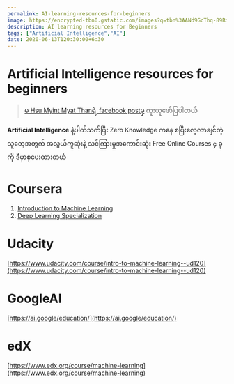 ```yaml
---
permalink: AI-learning-resources-for-beginners
image: https://encrypted-tbn0.gstatic.com/images?q=tbn%3AANd9GcThq-89Ri5avKJg_5Jcjet9jaWF34TAJtVtczU445h78Ao4CdhS&usqp=CAU
description: AI learning resources for Beginners
tags: ["Artificial Intelligence","AI"]
date: 2020-06-13T120:30:00+6:30
---
```

#    Artificial Intelligence resources for beginners


> [မ Hsu Myint Myat Thanရဲ့ facebook postမှ](https://web.facebook.com/groups/371765457113660/permalink/380489079574631) ကူးယူဖော်ပြပါတယ်

**Artificial Intelligence** နဲ့ပါတ်သက်ပြီး Zero Knowledge ကနေ စပြီးလေ့လာချင်တဲ့သူတွေအတွက်
အလွယ်ကူဆုံးနဲ့ သင်ကြားမှုအကောင်းဆုံး
Free Online Courses ၄ ခုကို
ဒီမှာစုပေးထားတယ်

# Coursera

1. [Introduction to Machine Learning](https://www.coursera.org/learn/machine-learning)
2. [Deep Learning Specialization](https://www.coursera.org/specializations/deep-learning)
   
# Udacity
[https://www.udacity.com/course/intro-to-machine-learning--ud120](https://www.udacity.com/course/intro-to-machine-learning--ud120)

# GoogleAI
[https://ai.google/education/](https://ai.google/education/)

# edX
[https://www.edx.org/course/machine-learning](https://www.edx.org/course/machine-learning)